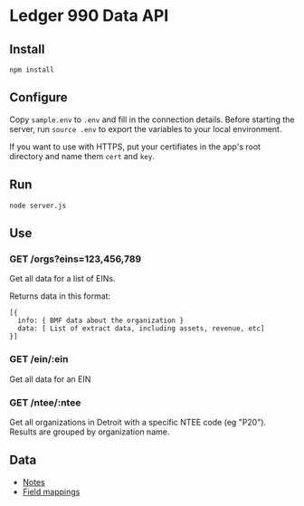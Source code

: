 # Ledger 990 Data API

## Install

`npm install`

## Configure

Copy `sample.env` to `.env` and fill in the connection details. Before starting
the server, run `source .env` to export the variables to your local environment.

If you want to use with HTTPS, put your certifiates in the app's root directory
and name them `cert` and `key`. 

## Run

`node server.js`

## Use


### GET /orgs?eins=123,456,789

Get all data for a list of EINs.

Returns data in this format: 

```
[{
  info: { BMF data about the organization }
  data: [ List of extract data, including assets, revenue, etc]
}]

```

### GET /ein/:ein

Get all data for an EIN

### GET /ntee/:ntee

Get all organizations in Detroit with a specific NTEE code (eg "P20"). Results
are grouped by organization name.

## Data

* [Notes](https://docs.google.com/document/d/1N7V2kY0zFsJFAcM4nYBds23VmctVLt3iLR2GLpa9mXY/edit)
* [Field mappings](https://docs.google.com/spreadsheets/d/15nptmUybfM7VINf99RPz86jxegbPtoomhczOsBIuP2M/edit#gid=1622575326)
